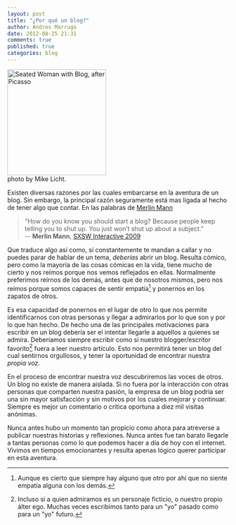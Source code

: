 ```yaml
---
layout: post
title: "¿Por qué un blog?"
author: Andres Marrugo
date: 2012-08-25 21:31
comments: true
published: true
categories: blog
---
```



<div class="air" style="width:225px"><a href="http://www.flickr.com/photos/copiancestral/7883291906/" title="Seated Woman with Blog, after Picasso by Mike Licht on Flickr"><img src="http://farm9.staticflickr.com/8443/7883291906_479ae82a40_n.jpg" width="225" height="240" alt="Seated Woman with Blog, after Picasso"></a><br>
photo by Mike Licht. </div>


Existen diversas razones por las cuales embarcarse en la aventura de un blog. Sin embargo, la principal razón seguramente está mas ligada al hecho de tener algo que contar. <!-- more --> En las palabras de [Merlin Mann](http://www.43folders.com/2009/03/25/blogs-turbocharged)


>“How do you know you should start a blog? Because people keep telling you to shut up. You just won’t shut up about a subject.”    
>-- **Merlin Mann**, [SXSW Interactive 2009](http://www.43folders.com/2009/03/25/blogs-turbocharged)

Que traduce algo así como, si constantemente te mandan a callar y no puedes parar de hablar de un tema, *deberías* abrir un blog. Resulta cómico, pero como la mayoría de las cosas cómicas en la vida, tiene mucho de cierto y nos reímos porque nos vemos reflejados en ellas. Normalmente preferimos reírnos de los demás, antes que de nosotros mismos, pero nos reímos porque somos capaces de sentir empatía[^foo] y ponernos en los zapatos de otros. 

Es esa capacidad de ponernos en el lugar de otro lo que nos permite identificarnos con otras personas y llegar a admirarlos por lo que son y por lo que han hecho. De hecho una de las principales motivaciones para escribir en un blog debería ser el intentar llegarle a aquellos a quienes se admira. Deberíamos siempre escribir como si nuestro blogger/escritor favorito[^foo2] fuera a leer nuestro artículo. Esto nos permitirá tener un blog del cual sentirnos orgullosos, y tener la oportunidad de encontrar nuestra *propia voz*. 


En el proceso de encontrar nuestra voz descubriremos las voces de otros. Un blog no existe de manera aislada. Si no fuera por la interacción con otras personas que comparten nuestra pasión, la empresa de un blog podría ser una sin mayor satisfacción y sin motivos por los cuales mejorar y continuar. Siempre es mejor un comentario o crítica oportuna a  diez mil visitas anónimas. 

Nunca antes hubo un momento tan propicio como ahora para atreverse a publicar nuestras historias y reflexiones. Nunca antes fue tan barato llegarle a tantas personas como lo que podemos hacer a día de hoy con el internet. Vivimos en tiempos emocionantes y resulta apenas lógico querer participar en esta aventura. 



[^foo]: Aunque es cierto que siempre hay alguno que otro por ahí que no siente empatía alguna con los demás. 

[^foo2]: Incluso si a quien admiramos es un personaje ficticio, o nuestro propio álter ego. Muchas veces escribimos tanto para un "yo" pasado como para un "yo" futuro. 